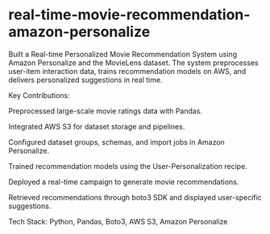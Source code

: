 # real-time-movie-recommendation-amazon-personalize
Built a Real-time Personalized Movie Recommendation System using Amazon Personalize and the MovieLens dataset. The system preprocesses user-item interaction data, trains recommendation models on AWS, and delivers personalized suggestions in real time.

Key Contributions:

Preprocessed large-scale movie ratings data with Pandas.

Integrated AWS S3 for dataset storage and pipelines.

Configured dataset groups, schemas, and import jobs in Amazon Personalize.

Trained recommendation models using the User-Personalization recipe.

Deployed a real-time campaign to generate movie recommendations.

Retrieved recommendations through boto3 SDK and displayed user-specific suggestions.

Tech Stack: Python, Pandas, Boto3, AWS S3, Amazon Personalize

